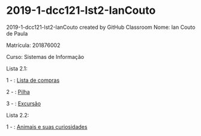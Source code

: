 # 2019-1-dcc121-lst2-IanCouto
2019-1-dcc121-lst2-IanCouto created by GitHub Classroom
Nome: Ian Couto de Paula

Matrícula: 201876002

Curso: Sistemas de Informação

Lista 2.1:

<p>1 - : <a href="https://ufjf-dcc121.github.io/2019-1-dcc121-lst2-IanCouto/Lista de Compras/Lista de Compras.html">Lista de compras</a></p>

<p>2 - : <a href="https://ufjf-dcc121.github.io/2019-1-dcc121-lst2-IanCouto/Pilha/Pilha.html">Pilha</a></p>

<p>3 - : <a href="https://ufjf-dcc121.github.io/2019-1-dcc121-lst2-IanCouto/Excursão/Excursão.html">Excursão</a></p>

Lista 2.2: 

<p>1 - : <a href="https://ufjf-dcc121.github.io/2019-1-dcc121-lst2-IanCouto/Colecao de animais/Colecao de animais.html">Animais e suas curiosidades </a></p>


